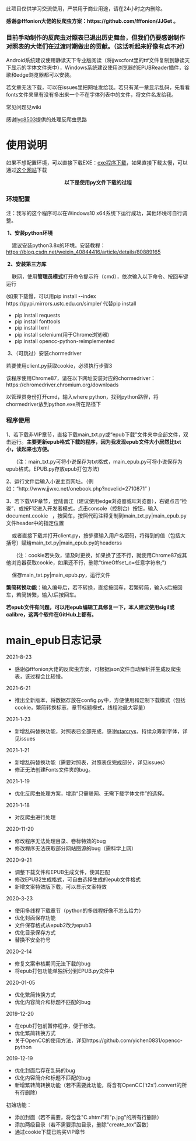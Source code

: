 <p>此项目仅供学习交流使用，严禁用于商业用途，请在24小时之内删除。</p>
<p><strong>感谢@fffonion大佬的反爬虫方案：https://github.com/fffonion/JJGet 。</strong></p>
<h3>目前手动制作的反爬虫对照表已退出历史舞台，但我们仍要感谢制作对照表的大佬们在过渡时期做出的贡献。（这话听起来好像有点不对）</h3>
<p>Android系统建议使用静读天下专业版阅读（将jjwxcfont里的ttf文件复制到静读天下显示的字体文件夹中），Windows系统建议使用浏览器的EPUBReader插件，谷歌和edge浏览器都可以安装。</p>
<p>若文章无法下载，可以在issues里把网址发给我。若只有某一章显示乱码，先看看fonts文件夹里有没有多出来一个不在字体列表中的文件，将文件名发给我。</p>
<p>常见问题见wiki</p>
<p>感谢<a href='https://github.com/lyc8503'>lyc8503</a>提供的处理反爬虫思路</p>
<h1>使用说明</h1>
<p>如果不想配置环境，可以直接下载EXE：<a href="https://github.com/7325156/jjdown/releases">exe程序下载</a>，如果直接下载太慢，可以通过<a href="https://d.serctl.com">这个网站</a>下载</p>
<p><strong><center>以下是使用py文件下载的过程</center></strong></p>
<h3>环境配置</h3>
<p>注：我写的这个程序可以在Windows10 x64系统下运行成功，其他环境可自行调整。</p>
<p><span style="font-weight: bold;">&#160;1、安装python环境</span></p>
<p><span class="Apple-tab-span" style="white-space:pre">	</span>建议安装python3.8x的环境。安装教程：<a href="https://blog.csdn.net/weixin_40844416/article/details/80889165">https://blog.csdn.net/weixin_40844416/article/details/80889165</a></p>
<p><span style="font-weight: bold;">&#160;2、安装第三方库</span></p>
<p><span class="Apple-tab-span" style="white-space:pre">	</span>联网，使用<b>管理员模式</b>打开命令提示符（cmd），依次输入以下命令、按回车键运行</p>
<p>(如果下载慢，可以用pip install --index https://pypi.mirrors.ustc.edu.cn/simple/ 代替pip install</p>
<ul><li>pip install requests</li>
 <li>pip install fonttools</li>
<li>pip install lxml</li>
<li>pip install selenium(用于Chrome浏览器)</li>
 <li>pip install opencc-python-reimplemented</li>
</ul>
&#160;3、（可跳过）安装chormedriver<p></p>
<p>若要使用client.py获取cookie，必须执行步骤3</p>
<p>该程序使用Chrome87，请在以下网址安装对应的chormedriver：https://chromedriver.chromium.org/downloads</p>
<p>以管理员身份打开cmd，输入where python，找到python路径，将chormedriver放到python.exe所在路径下</p>
<h3>程序使用</h3>
<p>1、若下载非VIP章节，直接下载main_txt.py或“epub下载”文件夹中全部文件，双击运行。<b>主要更新epub格式下载的程序，因为我发现epub文件大小居然比txt小，读起来也方便。</b></p>
<p>　　(注：main_txt.py可将小说保存为txt格式，main_epub.py可将小说保存为epub格式，EPUB.py存放epub打包方法)</p>
<p>2、运行文件后输入小说主页网址。（例如：“http://www.jjwxc.net/onebook.php?novelid=2710871” ）</p>
<p>3、若下载VIP章节，登陆晋江（建议使用edge浏览器或IE浏览器），右键点击“检查”，或按F12进入开发者模式，点击console（控制台）按钮，输入document.cookie &#160; ，按回车，按照代码注释复制到main_txt.py|main_epub.py文件header中的指定位置</p>
<p><span class="Apple-tab-span" style="white-space:pre">	</span>或者直接下载并打开client.py，按步骤输入用户名密码，将得到的值（包括大括号）赋给main_txt.py|main_epub.py的headerss</p>
<p>　　(注：cookie若失效，请及时更换，如果换了还不行，就使用Chrome87或其他浏览器获取cookie，如果还不行，删除"timeOffset_o=任意字符串;")</p>
<p><span class="Apple-tab-span" style="white-space:pre">	</span>保存main_txt.py|main_epub.py，运行文件</p>
<p><b>繁简转换功能</b>：输入编号后，若不转换，直接按回车，若繁转简，输入s后按回车，若简转繁，输入t后按回车。</p>
<p><b>若epub文件有问题，可以用epub编辑工具修复一下，本人建议使用sigil或calibre，这两个软件在GitHub上都有。</b></p>
<h1>main_epub日志记录</h1>
<p>2021-8-23</p>
<ul>
 <li>感谢@fffonion大佬的反爬虫方案，可根据json文件自动解析并生成反爬虫表，该过程会比较慢。</li>
</ul>
<p>2021-6-21</p>
<ul>
 <li>推出全新版本，将数据存放在config.py中，方便使用和定制下载模式（包括cookie，繁简转换标志，章节标题模式，线程池最大容量）</li>
</ul>
<p>2021-1-23</p>
<ul>
 <li>新增乱码替换功能，对照表已全部完成，感谢<a href="https://github.com/starcrys">starcrys</a>，持续众筹新字体，详见issues</li></ul>
<p>2021-1-21</p>
<ul>
 <li>新增乱码替换功能（需要对照表，对照表仅完成部分，详见issues）</li>
<li>修正无法创建Fonts文件夹的bug。</li>
</ul>
<p>2021-1-19</p>
<ul>
<li>优化反爬虫处理方案，增添“只需联网、无需下载字体文件”的选择。</li>
</ul>
<p>2021-1-18</p>
<ul>
<li>对反爬虫进行处理</li>
</ul>
<p>2020-11-20</p>
<ul>
<li>修改程序无法处理目录、卷标特效的bug</li>
 <li>修改程序无法获取部分网站图源的bug（需科学上网）</li>
</ul>
<p>2020-9-21</p>
<ul>
<li>调整下载文件和EPUB生成文件，使其匹配</li>
 <li>修改EPUB2生成格式，可自由选择生成的epub文件格式</li>
 <li>新增文案特效版下载，可以显示文案特效</li>
</ul>
<p>2020-3-23</p>
<ul>
<li>使用多线程下载章节（python的多线程好像不怎么给力）</li>
 <li>优化封面保存功能</li>
 <li>文件保存格式从epub2改为epub3</li>
 <li>优化目录保存方式</li>
 <li>替换不安全符号</li>
</ul>
<p>2020-2-14</p>
<ul>
 <li>修复文案审核期间无法下载的bug</li>
 <li>将epub打包功能单独拆分到EPUB.py文件中</li>
</ul>
<p>2020-01-05</p>
<ul>
 <li>优化繁简转换方式</li>
 <li>优化内容简介和标题不匹配的bug</li>

</ul>
<p>2019-12-20</p>
<ul>
 <li>在epub打包前暂停程序，便于修改。</li>
 <li>优化繁简转换方式</li>
 <li>关于OpenCC的使用方法，详见https://github.com/yichen0831/opencc-python</li>
</ul>
<p>2019-12-19</p>
<ul>
 <li>优化封面后存在乱码的bug</li>
 <li>优化内容简介和标题不匹配的bug</li>
<li>新增繁转简转换功能（若不需要此功能，将含有OpenCC('t2s').convert的所有行删除）</li>
</ul>
<p>初始功能：</p>
<ul><li>添加封面（若不需要，将包含"C.xhtml"和"p.jpg"的所有行删除）</li>
<li>添加两级目录（若不需要添加目录，删除"create_tox"函数）</li>
<li>通过cookie下载已购买VIP章节</li>
</ul>
